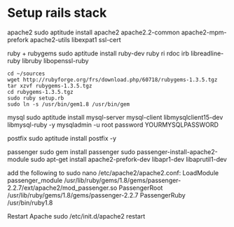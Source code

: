 # Setup rails stack

apache2
    sudo aptitude install apache2 apache2.2-common apache2-mpm-prefork apache2-utils libexpat1 ssl-cert

ruby + rubygems
    sudo aptitude install ruby-dev ruby ri rdoc irb libreadline-ruby libruby libopenssl-ruby

    cd ~/sources
    wget http://rubyforge.org/frs/download.php/60718/rubygems-1.3.5.tgz
    tar xzvf rubygems-1.3.5.tgz
    cd rubygems-1.3.5.tgz
    sudo ruby setup.rb
    sudo ln -s /usr/bin/gem1.8 /usr/bin/gem

mysql
    sudo aptitude install mysql-server mysql-client libmysqlclient15-dev libmysql-ruby -y
    mysqladmin -u root password YOURMYSQLPASSWORD

postfix
    sudo aptitude install postfix -y

passenger
    sudo gem install passenger
    sudo passenger-install-apache2-module
    sudo apt-get install apache2-prefork-dev libapr1-dev libaprutil1-dev

  add the following to sudo nano /etc/apache2/apache2.conf:
    LoadModule passenger_module /usr/lib/ruby/gems/1.8/gems/passenger-2.2.7/ext/apache2/mod_passenger.so
    PassengerRoot /usr/lib/ruby/gems/1.8/gems/passenger-2.2.7
    PassengerRuby /usr/bin/ruby1.8

Restart Apache
    sudo /etc/init.d/apache2 restart
